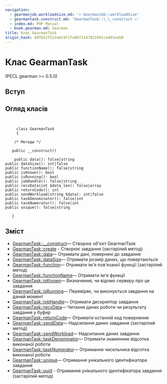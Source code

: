 ```yaml
---
navigation:
  - gearmanjob.workloadsize.md: '« GearmanJob::workloadSize'
  - gearmantask.construct.md: 'GearmanTask::\_\_construct »'
  - index.md: PHP Manual
  - book.gearman.md: Gearman
title: Клас GearmanTask
origin_hash: ddf652f5224dc9f1fa9671347921941ca401ea50
---
```

# Клас GearmanTask

(PECL gearman >= 0.5.0)

## Вступ

## Огляд класів

```classsynopsis

    
     class GearmanTask
     {

    /* Методы */
    
   public __construct()

    public data(): false|string
public dataSize(): int|false
public functionName(): false|string
public isKnown(): bool
public isRunning(): bool
public jobHandle(): false|string
public recvData(int $data_len): false|array
public returnCode(): int
public sendWorkload(string $data): int|false
public taskDenominator(): false|int
public taskNumerator(): false|int
public unique(): false|string

   }
```

## Зміст

-   [GearmanTask::\_\_construct](gearmantask.construct.md)— Створює об'єкт GearmanTask
-   [GearmanTask::create](gearmantask.create.md) \- Створює завдання (застарілий метод)
-   [GearmanTask::data](gearmantask.data.md)— Отримати дані, повернені до завдання
-   [GearmanTask::dataSize](gearmantask.datasize.md)— Отримати розмір даних, що повертаються
-   [GearmanTask::function](gearmantask.function.md)— Отримати ім'я пов'язаної функції (застарілий метод)
-   [GearmanTask::functionName](gearmantask.functionname.md)— Отримати ім'я функції
-   [GearmanTask::isKnown](gearmantask.isknown.md)— Визначення, чи відомо серверу про це завдання
-   [GearmanTask::isRunning](gearmantask.isrunning.md)— Перевіряє, чи виконується завдання на даний момент
-   [GearmanTask::jobHandle](gearmantask.jobhandle.md)— Отримати дескриптор завдання
-   [GearmanTask::recvData](gearmantask.recvdata.md)— Читання даних роботи чи результату завдання у буфер
-   [GearmanTask::returnCode](gearmantask.returncode.md)— Отримати останній код повернення
-   [GearmanTask::sendData](gearmantask.senddata.md)— Надсилання даних завдання (застарілий метод)
-   [GearmanTask::sendWorkload](gearmantask.sendworkload.md)— Надсилання даних завдання
-   [GearmanTask::taskDenominator](gearmantask.taskdenominator.md)— Отримати знаменник відсотка виконаної роботи
-   [GearmanTask::taskNumerator](gearmantask.tasknumerator.md)— Отримання чисельника відсотка виконаної роботи
-   [GearmanTask::unique](gearmantask.unique.md)— Отримання унікального ідентифікатора завдання
-   [GearmanTask::uuid](gearmantask.uuid.md) \- Отримання унікального ідентифікатора завдання (застарілий метод)

